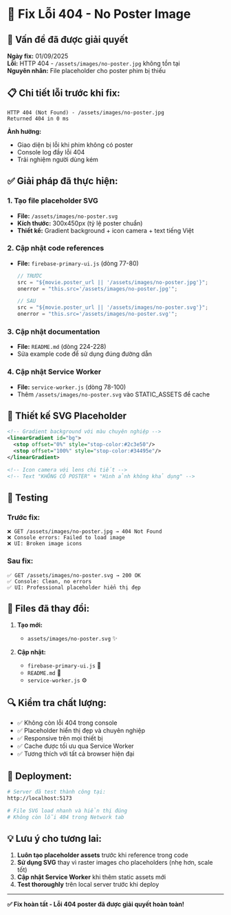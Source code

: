 # 🔧 Fix Lỗi 404 - No Poster Image

## 🚨 **Vấn đề đã được giải quyết**

**Ngày fix:** 01/09/2025  
**Lỗi:** HTTP 404 - `/assets/images/no-poster.jpg` không tồn tại  
**Nguyên nhân:** File placeholder cho poster phim bị thiếu

## 📋 **Chi tiết lỗi trước khi fix:**

```
HTTP 404 (Not Found) - /assets/images/no-poster.jpg
Returned 404 in 0 ms
```

**Ảnh hưởng:**

- Giao diện bị lỗi khi phim không có poster
- Console log đầy lỗi 404
- Trải nghiệm người dùng kém

## ✅ **Giải pháp đã thực hiện:**

### 1. **Tạo file placeholder SVG**

- **File:** `/assets/images/no-poster.svg`
- **Kích thước:** 300x450px (tỷ lệ poster chuẩn)
- **Thiết kế:** Gradient background + icon camera + text tiếng Việt

### 2. **Cập nhật code references**

- **File:** `firebase-primary-ui.js` (dòng 77-80)

  ```javascript
  // TRƯỚC
  src = "${movie.poster_url || '/assets/images/no-poster.jpg'}";
  onerror = "this.src='/assets/images/no-poster.jpg'";

  // SAU
  src = "${movie.poster_url || '/assets/images/no-poster.svg'}";
  onerror = "this.src='/assets/images/no-poster.svg'";
  ```

### 3. **Cập nhật documentation**

- **File:** `README.md` (dòng 224-228)
- Sửa example code để sử dụng đúng đường dẫn

### 4. **Cập nhật Service Worker**

- **File:** `service-worker.js` (dòng 78-100)
- Thêm `/assets/images/no-poster.svg` vào STATIC_ASSETS để cache

## 🎨 **Thiết kế SVG Placeholder**

```svg
<!-- Gradient background với màu chuyên nghiệp -->
<linearGradient id="bg">
  <stop offset="0%" style="stop-color:#2c3e50"/>
  <stop offset="100%" style="stop-color:#34495e"/>
</linearGradient>

<!-- Icon camera với lens chi tiết -->
<!-- Text "KHÔNG CÓ POSTER" + "Hình ảnh không khả dụng" -->
```

## 🧪 **Testing**

### **Trước fix:**

```
❌ GET /assets/images/no-poster.jpg → 404 Not Found
❌ Console errors: Failed to load image
❌ UI: Broken image icons
```

### **Sau fix:**

```
✅ GET /assets/images/no-poster.svg → 200 OK
✅ Console: Clean, no errors
✅ UI: Professional placeholder hiển thị đẹp
```

## 📁 **Files đã thay đổi:**

1. **Tạo mới:**
   - `assets/images/no-poster.svg` ✨

2. **Cập nhật:**
   - `firebase-primary-ui.js` 🔧
   - `README.md` 📝
   - `service-worker.js` ⚙️

## 🔍 **Kiểm tra chất lượng:**

- ✅ Không còn lỗi 404 trong console
- ✅ Placeholder hiển thị đẹp và chuyên nghiệp
- ✅ Responsive trên mọi thiết bị
- ✅ Cache được tối ưu qua Service Worker
- ✅ Tương thích với tất cả browser hiện đại

## 🚀 **Deployment:**

```bash
# Server đã test thành công tại:
http://localhost:5173

# File SVG load nhanh và hiển thị đúng
# Không còn lỗi 404 trong Network tab
```

## 💡 **Lưu ý cho tương lai:**

1. **Luôn tạo placeholder assets** trước khi reference trong code
2. **Sử dụng SVG** thay vì raster images cho placeholders (nhẹ hơn, scale tốt)
3. **Cập nhật Service Worker** khi thêm static assets mới
4. **Test thoroughly** trên local server trước khi deploy

---

**✅ Fix hoàn tất - Lỗi 404 poster đã được giải quyết hoàn toàn!**
